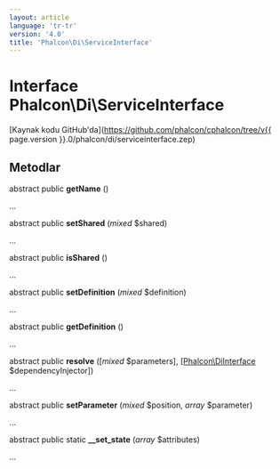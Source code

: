 ```yaml
---
layout: article
language: 'tr-tr'
version: '4.0'
title: 'Phalcon\Di\ServiceInterface'
---
```

# Interface **Phalcon\Di\ServiceInterface**

[Kaynak kodu GitHub'da](https://github.com/phalcon/cphalcon/tree/v{{ page.version }}.0/phalcon/di/serviceinterface.zep)

## Metodlar

abstract public **getName** ()

...

abstract public **setShared** (*mixed* $shared)

...

abstract public **isShared** ()

...

abstract public **setDefinition** (*mixed* $definition)

...

abstract public **getDefinition** ()

...

abstract public **resolve** ([*mixed* $parameters], [[Phalcon\DiInterface](Phalcon_DiInterface) $dependencyInjector])

...

abstract public **setParameter** (*mixed* $position, *array* $parameter)

...

abstract public static **__set_state** (*array* $attributes)

...